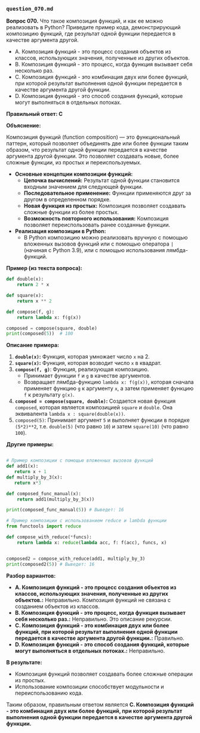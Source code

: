 ### `question_070.md`

**Вопрос 070.** Что такое композиция функций, и как ее можно реализовать в Python? Приведите пример кода, демонстрирующий композицию функций, где результат одной функции передается в качестве аргумента другой.

-   A. Композиция функций - это процесс создания объектов из классов, использующих значения, полученные из других объектов.
-   B. Композиция функций - это процесс, когда функция вызывает себя несколько раз.
-   C. Композиция функций - это комбинация двух или более функций, при которой результат выполнения одной функции передается в качестве аргумента другой функции.
-   D. Композиция функций - это способ создания функций, которые могут выполняться в отдельных потоках.

**Правильный ответ: C**

**Объяснение:**

Композиция функций (function composition) — это функциональный паттерн, который позволяет объединять две или более функции таким образом, что результат одной функции передается в качестве аргумента другой функции. Это позволяет создавать новые, более сложные функции, из простых и переиспользуемых.

*   **Основные концепции композиции функций:**
    *   **Цепочка вычислений:** Результат одной функции становится входным значением для следующей функции.
    *   **Последовательное применение:** Функции применяются друг за другом в определенном порядке.
    *   **Новая функция из простых:** Композиция позволяет создавать сложные функции из более простых.
    *   **Возможность повторного использования:** Композиция позволяет переиспользовать ранее созданные функции.
*   **Реализация композиции в Python:**
     *   В Python композицию можно реализовать вручную с помощью вложенных вызовов функций или с помощью оператора `|` (начиная с Python 3.9), или с помощью использования лямбда-функций.

**Пример (из текста вопроса):**

```python
def double(x):
    return 2 * x

def square(x):
    return x ** 2

def compose(f, g):
    return lambda x: f(g(x))

composed = compose(square, double)
print(composed(5))  # 100
```

**Описание примера:**

1.  **`double(x)`:** Функция, которая умножает число `x` на 2.
2.  **`square(x)`:** Функция, которая возводит число `x` в квадрат.
3. **`compose(f, g)`**: Функция, реализующая композицию.
    * Принимает функции `f` и `g` в качестве аргументов.
    *  Возвращает лямбда-функцию `lambda x: f(g(x))`, которая сначала применяет функцию `g` к аргументу `x`, а затем применяет функцию `f` к результату `g(x)`.
4.  **`composed = compose(square, double)`:**  Создается новая функция `composed`, которая является композицией `square` и `double`. Она эквивалента `lambda x : square(double(x))`.
5.  `composed(5)`:  Принимает аргумент `5` и выполняет функции в порядке `(5*2)**2`, т.е. `double(5)` (что равно `10`) и затем `square(10)` (что равно `100`).

**Другие примеры:**
```python

# Пример композиции с помощью вложенных вызовов функций
def add1(x):
   return x + 1
def multiply_by_3(x):
   return x*3

def composed_func_manual(x):
    return add1(multiply_by_3(x))

print(composed_func_manual(5)) # Выведет: 16

# Пример композиции с использованием reduce и lambda функции
from functools import reduce

def compose_with_reduce(*funcs):
    return lambda x: reduce(lambda acc, f: f(acc), funcs, x)


composed2 = compose_with_reduce(add1, multiply_by_3)
print(composed2(5)) # Выведет: 16
```
**Разбор вариантов:**
*   **A. Композиция функций - это процесс создания объектов из классов, использующих значения, полученные из других объектов.:** Неправильно. Композиция функций не связана с созданием объектов из классов.
*   **B. Композиция функций - это процесс, когда функция вызывает себя несколько раз.:** Неправильно. Это описание рекурсии.
*   **C. Композиция функций - это комбинация двух или более функций, при которой результат выполнения одной функции передается в качестве аргумента другой функции.:** Правильно.
*   **D. Композиция функций - это способ создания функций, которые могут выполняться в отдельных потоках.:** Неправильно.

**В результате:**
*  Композиция функций позволяет создавать более сложные операции из простых.
*  Использование композиции способствует модульности и переиспользованию кода.

Таким образом, правильным ответом является **C. Композиция функций - это комбинация двух или более функций, при которой результат выполнения одной функции передается в качестве аргумента другой функции.**
